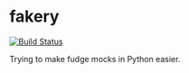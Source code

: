 fakery
======
[![Build Status](https://travis-ci.org/garyjohnson/fakery.svg?branch=master)](https://travis-ci.org/garyjohnson/fakery)

Trying to make fudge mocks in Python easier.
